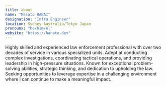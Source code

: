 ```yaml
---
title: about
name: "Masato HANAI"
designation: "Infra Engineer"
location: Sydney Australia/Tokyo Japan
pronouns: "he/him/el"
website: "https://hanato.dev"
---
```


Highly skilled and experienced law enforcement professional with over two decades of service in various specialized units. Adept at conducting complex investigations, coordinating tactical operations, and providing leadership in high-pressure situations. Known for exceptional problem-solving abilities, strategic thinking, and dedication to upholding the law. Seeking opportunities to leverage expertise in a challenging environment where I can continue to make a meaningful impact.
